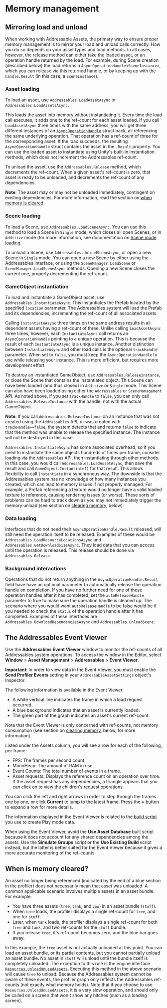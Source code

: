 # Memory management
## Mirroring load and unload
When working with Addressable Assets, the primary way to ensure proper memory management is to mirror your load and unload calls correctly. How you do so depends on your asset types and load methods. In all cases, however, the release method can either take the loaded asset, or an operation handle returned by the load. For example, during Scene creation (described below) the load returns a `AsyncOperationHandle<SceneInstance>`, which you can release via this returned handle, or by keeping up with the `handle.Result` (in this case, a `SceneInstance`).

### Asset loading
To load an asset, use `Addressables.LoadAssetAsync` or `Addressables.LoadAssetsAsync`.

This loads the asset into memory without instantiating it. Every time the load call executes, it adds one to the ref-count for each asset loaded. If you call `LoadAssetAsync` three times with the same address, you will get three different instances of an [`AsyncOperationHandle`](../api/UnityEngine.ResourceManagement.AsyncOperations.AsyncOperationHandle.html) struct back, all referencing the same underlying operation. That operation has a ref-count of three for the corresponding asset. If the load succeeds, the resulting `AsyncOperationHandle` struct contains the asset in the `.Result` property. You can use the loaded asset to instantiate using Unity's built-in instantiation methods, which does not increment the Addressables ref-count.

To unload the asset, use the `Addressables.Release` method, which decrements the ref-count. When a given asset's ref-count is zero, that asset is ready to be unloaded, and decrements the ref-count of any dependencies. 

**Note**: The asset may or may not be unloaded immediately, contingent on existing dependencies. For more information, read the section on [when memory is cleared](#when-is-memory-cleared?). 

### Scene loading
To load a Scene, use `Addressables.LoadSceneAsync`. You can use this method to load a Scene in `Single` mode, which closes all open Scenes, or in `Additive` mode (for more information, see documentation on [Scene mode loading](https://docs.unity3d.com/ScriptReference/SceneManagement.LoadSceneMode.html).  

To unload a Scene, use `Addressables.UnloadSceneAsync`, or open a new Scene in `Single` mode. You can open a new Scene by either using the Addressables interface, or using the `SceneManager.LoadScene` or `SceneManager.LoadSceneAsync` methods. Opening a new Scene closes the current one, properly decrementing the ref-count.

### GameObject instantiation
To load and instantiate a GameObject asset, use `Addressables.InstantiateAsync`. This instantiates the Prefab located by the specified `location` parameter. The Addressables system will load the Prefab and its dependencies, incrementing the ref-count of all associated assets. 

Calling `InstantiateAsync` three times on the same address results in all dependent assets having a ref-count of three. Unlike calling `LoadAssetAsync` three times, however, each `InstantiateAsync` call returns an `AsyncOperationHandle` pointing to a unique operation.  This is because the result of each `InstantiateAsync` is a unique instance. Another distinction between `InstantiateAsync` and other load calls is the optional `trackHandle` parameter. When set to `false`, you must keep the `AsyncOperationHandle` to use while releasing your instance. This is more efficient, but requires more development effort.

To destroy an instantiated GameObject, use `Addressables.ReleaseInstance`, or close the Scene that contains the instantiated object. This Scene can have been loaded (and thus closed) in `Additive` or `Single` mode. This Scene can also have been loaded using either the `Addressables` or `SceneManagement` API. As noted above, if you set `trackHandle` to `false`, you can only call `Addressables.ReleaseInstance` with the handle, not with the actual GameObject.

**Note**: If you call `Addressables.ReleaseInstance` on an instance that was not created using the `Addressables` API, or was created with `trackHandle==false`, the system detects that and returns `false` to indicate that the method was unable to release the specified instance. The instance will not be destroyed in this case.

`Addressables.InstantiateAsync` has some associated overhead, so if you need to instantiate the same objects hundreds of times per frame, consider loading via the `Addressables` API, then instantiating through other methods. In this case, you would call `Addressables.LoadAssetAsync`, then save the result and call `GameObject.Instantiate()` for that result. This allows flexibility to call `Instantiate` in a synchronous way. The downside is that the Addressables system has no knowledge of how many instances you created, which can lead to memory issues if not properly managed. For example, a Prefab referencing a texture would no longer have a valid loaded texture to reference, causing rendering issues (or worse). These sorts of problems can be hard to track down as you may not immediately trigger the memory unload (see section on [clearing memory](#when-is-memory-cleared?), below).

### Data loading
Interfaces that do not need their `AsyncOperationHandle.Result` released, will still need the operation itself to be released. Examples of these would be `Addressables.LoadResourceLocationsAsync` and `Addressables.GetDownloadSizeAsync`. They load data that you can access until the operation is released. This release should be done via `Addressables.Release`.

### Background interactions
Operations that do not return anything in the `AsyncOperationHandle.Result` field have have an optional parameter to automatically release the operation handle on completion. If you have no further need for one of these operation handles after it has completed, set the `autoReleaseHandle` parameter to true to make sure the operation handle is cleaned up. The scenario where you would want `autoReleaseHandle` to be false would be if you needed to check the `Status` of the operation handle after it has completed.  Examples of these interfaces are `Addressables.DownloadDependenciesAsync` and `Addressables.UnloadScene`.

## The Addressables Event Viewer
Use the **Addressables Event Viewer** window to monitor the ref-counts of all Addressables system operations. To access the window in the Editor, select **Window** > **Asset Management** > **Addressables** > **Event Viewer**. 

**Important**: In order to view data in the Event Viewer, you must enable the **Send Profiler Events** setting in your `AddressableAssetSettings` object's Inspector.

The following information is available in the Event Viewer:

* A white vertical line indicates the frame in which a load request occurred.
* A blue background indicates that an asset is currently loaded.  
* The green part of the graph indicates an asset's current ref-count.

Note that the Event Viewer is only concerned with ref-counts, not memory consumption (see section on [clearing memory](#when-is-memory-cleared?), below, for more information).

Listed under the Assets column, you will see a row for each of the following, per frame:

* FPS: The frames per second count.
* MonoHeap: The amount of RAM in use.
* Event Counts: The total number of events in a frame.
* Asset requests: Displays the reference count on an operation over time. If the asset request has any dependencies, a triangle appears that you can click on to view the children's request operations.

You can click the left and right arrows in order to step through the frames one by one, or click **Current** to jump to the latest frame. Press the **+** button to expand a row for more details.

The information displayed in the Event Viewer is related to the [build script](AddressableAssetsDevelopmentCycle.md#build-scripts) you use to create Play mode data.

When using the Event Viewer, avoid the **Use Asset Database** built script because it does not account for any shared dependencies among the assets. Use the **Simulate Groups** script or the **Use Existing Build** script instead, but the latter is better suited for the Event Viewer because it gives a more accurate monitoring of the ref-counts.

## When is memory cleared?
An asset no longer being referenced (indicated by the end of a blue section in the profiler) does not necessarily mean that asset was unloaded. A common applicable scenario involves multiple assets in an asset bundle. For example: 

* You have three assets (`tree`, `tank`, and `cow`) in an asset bundle (`stuff`).  
* When `tree` loads, the profiler displays a single ref-count for `tree`, and one for `stuff`.  
* Later, when `tank` loads, the profiler displays a single ref-count for both `tree` and `tank`, and two ref-counts for the `stuff` bundle.  
* If you release `tree`, it's ref-count becomes zero, and the blue bar goes away. 

In this example, the `tree` asset is not actually unloaded at this point. You can load an asset bundle, or its partial contents, but you cannot partially unload an asset bundle. No asset in `stuff` will unload until the bundle itself is completely unloaded. The exception to this rule is the engine interface [`Resources.UnloadUnusedAssets`](https://docs.unity3d.com/ScriptReference/Resources.UnloadUnusedAssets.html). Executing this method in the above scenario will cause `tree` to unload. Because the Addressables system cannot be aware of these events, the profiler graph only reflects the Addressables ref-counts (not exactly what memory holds). Note that if you choose to use `Resources.UnloadUnusedAssets`, it is a very slow operation, and should only be called on a screen that won't show any hitches (such as a loading screen).
